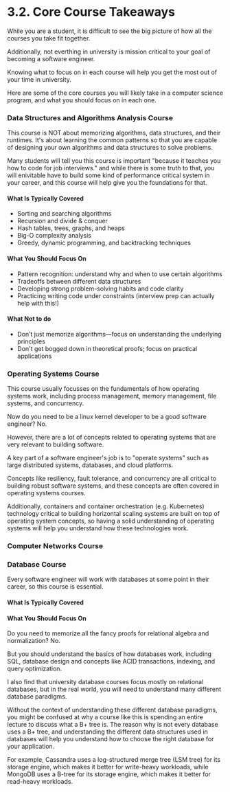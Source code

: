 # 3.2. Core Course Takeaways

While you are a student, it is difficult to see the big picture of how all the courses you take fit together.

Additionally, not everthing in university is mission critical to your goal of becoming a software engineer.

Knowing what to focus on in each course will help you get the most out of your time in university.

Here are some of the core courses you will likely take in a computer science program, and what you should focus on in each one.

### Data Structures and Algorithms Analysis Course

This course is NOT about memorizing algorithms, data structures, and their runtimes. It's about learning the common patterns so that you are capable of designing your own algorithms and data structures to solve problems.

Many students will tell you this course is important "because it teaches you how to code for job interviews." and while there is some truth to that, you will enivitable have to build some kind of performance critical system in your career, and this course will help give you the foundations for that.

#### What Is Typically Covered

- Sorting and searching algorithms
- Recursion and divide & conquer
- Hash tables, trees, graphs, and heaps
- Big-O complexity analysis
- Greedy, dynamic programming, and backtracking techniques

#### What You Should Focus On

- Pattern recognition: understand why and when to use certain algorithms
- Tradeoffs between different data structures
- Developing strong problem-solving habits and code clarity
- Practicing writing code under constraints (interview prep can actually help with this!)

#### What Not to do

- Don’t just memorize algorithms—focus on understanding the underlying principles
- Don't get bogged down in theoretical proofs; focus on practical applications

### Operating Systems Course

This course usually focusses on the fundamentals of how operating systems work, including process management, memory management, file systems, and concurrency.

Now do you need to be a linux kernel developer to be a good software engineer? No.

However, there are a lot of concepts related to operating systems that are very relevant to building software.

A key part of a software engineer's job is to "operate systems" such as large distributed systems, databases, and cloud platforms.

Concepts like resiliency, fault tolerance, and concurrency are all critical to building robust software systems, and these concepts are often covered in operating systems courses.

Additionally, containers and container orchestration (e.g. Kubernetes) technology critical to building horizontal scaling systems are built on top of operating system concepts, so having a solid understanding of operating systems will help you understand how these technologies work.

### Computer Networks Course

### Database Course

Every software engineer will work with databases at some point in their career, so this course is essential.

#### What Is Typically Covered

#### What You Should Focus On

Do you need to memorize all the fancy proofs for relational algebra and normalization? No.

But you should understand the basics of how databases work, including SQL, database design and concepts like ACID transactions, indexing, and query optimization.

I also find that university database courses focus mostly on relational databases, but in the real world, you will need to understand many different database paradigms.

Without the context of understanding these different database paradigms, you might be confused at why a course like this is spending an entire lecture to discuss what a B+ tree is. The reason why is not every database uses a B+ tree, and understanding the different data structures used in databases will help you understand how to choose the right database for your application.

For example, Cassandra uses a log-structured merge tree (LSM tree) for its storage engine, which makes it better for write-heavy workloads, while MongoDB uses a B-tree for its storage engine, which makes it better for read-heavy workloads.
